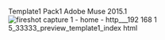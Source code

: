 Template1 Pack1 Adobe Muse 2015.1
![fireshot capture 1 - home - http___192 168 1 5_33333_preview_template1_index html](https://cloud.githubusercontent.com/assets/12902041/13375078/6095b9de-dd8e-11e5-88c3-6ac51926fd71.png)
